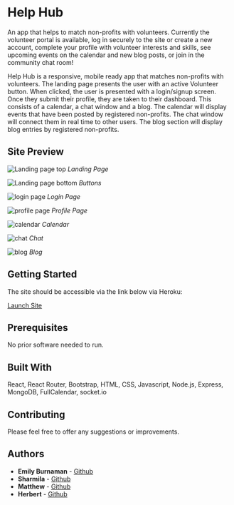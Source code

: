 # Help Hub

An app that helps to match non-profits with volunteers. Currently the volunteer portal is available, log in securely to the site or create a new account, complete your profile with volunteer interests and skills, see upcoming events on the calendar and new blog posts, or join in the community chat room!

Help Hub is a responsive, mobile ready app that matches non-profits with volunteers. The landing page presents the user with an active Volunteer button. When clicked, the user is presented with a login/signup screen. Once they submit their profile, they are taken to their dashboard. This consists of a calendar, a chat window and a blog. The calendar will display events that have been posted by registered non-profits. The chat window will connect them in real time to other users. The blog section will display blog entries by registered non-profits.

## Site Preview

![Landing page top](https://github.com/SydPRetzel/HelpHub/blob/master/landingtop.png)
*Landing Page*

![Landing page bottom](https://github.com/SydPRetzel/HelpHub/blob/master/landingbottom.png)
*Buttons*

![login page](https://github.com/SydPRetzel/HelpHub/blob/master/login.png)
*Login Page*

![profile page](https://github.com/SydPRetzel/HelpHub/blob/master/profile.png)
*Profile Page*

![calendar](https://github.com/SydPRetzel/HelpHub/blob/master/calendar.png)
*Calendar*

![chat](https://github.com/SydPRetzel/HelpHub/blob/master/chat.png)
*Chat*

![blog](https://github.com/SydPRetzel/HelpHub/blob/master/blog.png)
*Blog*

## Getting Started
The site should be accessible via the link below via Heroku:

[Launch Site](https://helphub-demo.herokuapp.com/)

## Prerequisites

No prior software needed to run.

## Built With

React, React Router, Bootstrap, HTML, CSS, Javascript, Node.js, Express, MongoDB, FullCalendar, socket.io

## Contributing

Please feel free to offer any suggestions or improvements.

## Authors

* **Emily Burnaman** - [Github](https://github.com/heyemmibee)
* **Sharmila** - [Github](https://github.com/SydPRetzel)
* **Matthew** - [Github](https://github.com/mtaube59)
* **Herbert** - [Github](https://github.com/herbiemolina)

